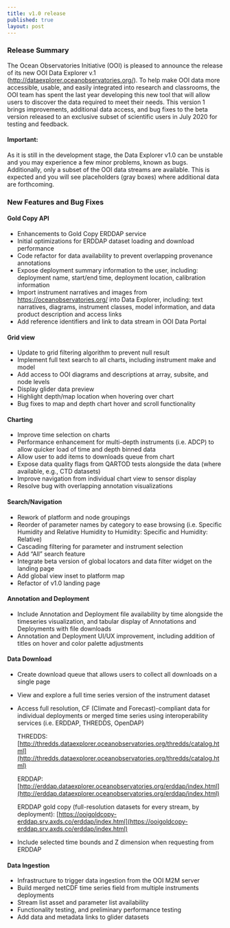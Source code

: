 ```yaml
---
title: v1.0 release
published: true
layout: post
---
```


### Release Summary
The Ocean Observatories Initiative (OOI) is pleased to announce the release of its new OOI Data Explorer v.1 (http://dataexplorer.oceanobservatories.org/). To help make OOI data more accessible, usable, and easily integrated into research and classrooms, the OOI team has spent the last year developing this new tool that will allow users to discover the data required to meet their needs.  This version 1 brings improvements, additional data access, and bug fixes to the beta version released to an exclusive subset of scientific users in July 2020 for testing and feedback.

#### Important: #### 
As it is still in the development stage, the Data Explorer v1.0 can be unstable and you may experience a few minor problems, known as bugs. Additionally, only a subset of the OOI data streams are available. This is expected and you will see placeholders (gray boxes) where additional data are forthcoming.

### New Features and Bug Fixes

#### Gold Copy API
* Enhancements to Gold Copy ERDDAP service
* Initial optimizations for ERDDAP dataset loading and download performance
* Code refactor for data availability to prevent overlapping provenance annotations
* Expose deployment summary information to the user, including: deployment name, start/end time, deployment location, calibration information
* Import instrument narratives and images from https://oceanobservatories.org/ into Data Explorer, including: text narratives, diagrams, instrument classes, model information, and data product description and access links
* Add reference identifiers and link to data stream in OOI Data Portal

#### Grid view 
* Update to grid filtering algorithm to prevent null result
* Implement full text search to all charts, including instrument make and model
* Add access to OOI diagrams and descriptions at array, subsite, and node levels
* Display glider data preview
* Highlight depth/map location when hovering over chart
* Bug fixes to map and depth chart hover and scroll functionality

#### Charting 
* Improve time selection on charts
* Performance enhancement for multi-depth instruments (i.e. ADCP) to allow quicker load of time and depth binned data
* Allow user to add items to downloads queue from chart
* Expose data quality flags from QARTOD tests alongside the data (where available, e.g., CTD datasets)
* Improve navigation from individual chart view to sensor display
* Resolve bug with overlapping annotation visualizations

#### Search/Navigation 
* Rework of platform and node groupings
* Reorder of parameter names by category to ease browsing (i.e. Specific Humidity and Relative Humidity to Humidity: Specific and Humidity: Relative)
* Cascading filtering for parameter and instrument selection
* Add “All” search feature
* Integrate beta version of global locators and data filter widget on the landing page
* Add global view inset to platform map
* Refactor of v1.0 landing page

#### Annotation and Deployment
* Include Annotation and Deployment file availability by time alongside the timeseries visualization, and tabular display of Annotations and Deployments with file downloads
* Annotation and Deployment UI/UX improvement, including addition of titles on hover and color palette adjustments

#### Data Download
* Create download queue that allows users to collect all downloads on a single page
* View and explore a full time series version of the instrument dataset
* Access full resolution, CF (Climate and Forecast)-compliant data for individual deployments or merged time series using interoperability services (i.e. ERDDAP, THREDDS, OpenDAP) 

    THREDDS: [http://thredds.dataexplorer.oceanobservatories.org/thredds/catalog.html](http://thredds.dataexplorer.oceanobservatories.org/thredds/catalog.html)
    
    ERDDAP: [http://erddap.dataexplorer.oceanobservatories.org/erddap/index.html](http://erddap.dataexplorer.oceanobservatories.org/erddap/index.html)
    
    ERDDAP gold copy (full-resolution datasets for every stream, by deployment): [https://ooigoldcopy-erddap.srv.axds.co/erddap/index.html](https://ooigoldcopy-erddap.srv.axds.co/erddap/index.html)

* Include selected time bounds and Z dimension when requesting from ERDDAP

#### Data Ingestion
* Infrastructure to trigger data ingestion from the OOI M2M server
* Build merged netCDF time series field from multiple instruments deployments
* Stream list asset and parameter list availability
* Functionality testing, and preliminary performance testing
* Add data and metadata links to glider datasets


